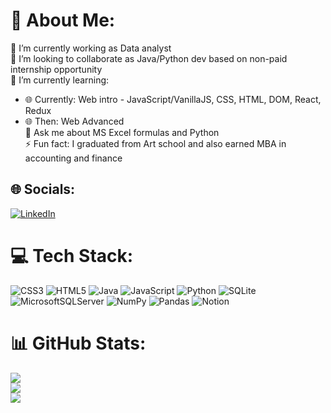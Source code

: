 # 💫 About Me:
🔭 I’m currently working as Data analyst<br>👯 I’m looking to collaborate as Java/Python dev based on non-paid internship opportunity<br>🌱 I’m currently learning:<br>
  - 🌐 Currently: Web intro - JavaScript/VanillaJS, CSS, HTML, DOM, React, Redux<br>
  - 🌐 Then: Web Advanced<br>💬 Ask me about MS Excel formulas and Python<br>
⚡ Fun fact: I graduated from Art school and also earned MBA in accounting and finance


## 🌐 Socials:
[![LinkedIn](https://img.shields.io/badge/LinkedIn-%230077B5.svg?logo=linkedin&logoColor=white)](https://linkedin.com/in/arsenbaiseupov) 

# 💻 Tech Stack:
![CSS3](https://img.shields.io/badge/css3-%231572B6.svg?style=for-the-badge&logo=css3&logoColor=white) ![HTML5](https://img.shields.io/badge/html5-%23E34F26.svg?style=for-the-badge&logo=html5&logoColor=white) ![Java](https://img.shields.io/badge/java-%23ED8B00.svg?style=for-the-badge&logo=java&logoColor=white) ![JavaScript](https://img.shields.io/badge/javascript-%23323330.svg?style=for-the-badge&logo=javascript&logoColor=%23F7DF1E) ![Python](https://img.shields.io/badge/python-3670A0?style=for-the-badge&logo=python&logoColor=ffdd54) ![SQLite](https://img.shields.io/badge/sqlite-%2307405e.svg?style=for-the-badge&logo=sqlite&logoColor=white) ![MicrosoftSQLServer](https://img.shields.io/badge/Microsoft%20SQL%20Sever-CC2927?style=for-the-badge&logo=microsoft%20sql%20server&logoColor=white) ![NumPy](https://img.shields.io/badge/numpy-%23013243.svg?style=for-the-badge&logo=numpy&logoColor=white) ![Pandas](https://img.shields.io/badge/pandas-%23150458.svg?style=for-the-badge&logo=pandas&logoColor=white) ![Notion](https://img.shields.io/badge/Notion-%23000000.svg?style=for-the-badge&logo=notion&logoColor=white)
# 📊 GitHub Stats:
![](https://github-readme-stats.vercel.app/api?username=arsenbai&theme=dark&hide_border=false&include_all_commits=false&count_private=false)<br/>
![](https://github-readme-streak-stats.herokuapp.com/?user=arsenbai&theme=dark&hide_border=false)<br/>
![](https://github-readme-stats.vercel.app/api/top-langs/?username=arsenbai&theme=dark&hide_border=false&include_all_commits=false&count_private=false&layout=compact)
